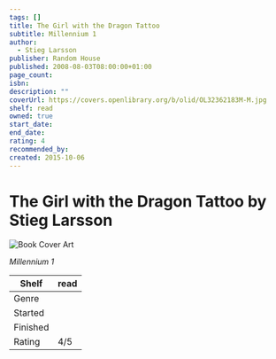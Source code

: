 ```yaml
---
tags: []
title: The Girl with the Dragon Tattoo
subtitle: Millennium 1
author:
  - Stieg Larsson
publisher: Random House
published: 2008-08-03T08:00:00+01:00
page_count: 
isbn: 
description: ""
coverUrl: https://covers.openlibrary.org/b/olid/OL32362183M-M.jpg
shelf: read
owned: true
start_date: 
end_date: 
rating: 4
recommended_by: 
created: 2015-10-06
---
```


# The Girl with the Dragon Tattoo by Stieg Larsson

![Book Cover Art](https://covers.openlibrary.org/b/olid/OL32362183M-M.jpg)

_Millennium 1_

| Shelf | read |
| --- | --- |
| Genre |  |
| Started |  |
| Finished |  |
| Rating | 4/5 |

